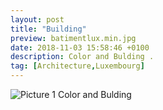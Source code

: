 ```yaml
---
layout: post
title: "Building"
preview: batimentlux.min.jpg
date: 2018-11-03 15:58:46 +0100
description: Color and Bulding .
tag: [Architecture,Luxembourg]
---
```


![Picture 1](/assets/images/batimentlux.min.jpg)
Color and Bulding 

